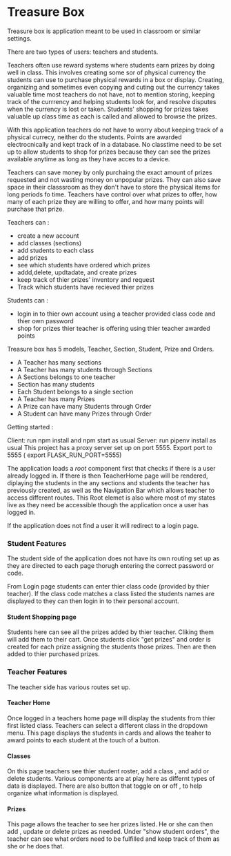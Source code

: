 # Treasure Box 

Treasure box is application meant to be used in classroom or similar settings.

There are two types of users: teachers and students. 

Teachers often use reward systems where students earn prizes by doing well in class. This involves creating some sor of  physical currency the students can use to purchase physical rewards in a box or display. Creating, organizing and sometimes even copying and cuting out the currency takes valuable time most teachers do not have, not to mention storing, keeping track of the currrency and helping students look for, and resolve disputes when the currency  is lost or taken.  Students' shopping for prizes takes valuable up  class time as each is called and allowed to browse the prizes. 

With this application teachers do not have to worry about keeping track of a physical currecy, neither do the students. Points are awarded electrocnically and kept track of in a database. No classtime need to be set up to allow students to shop for prizes because they can see the prizes available anytime as long as they have acces to a device. 

Teachers can save money by only purchaing the exact amount of prizes requested and not wasting money on unpopular prizes. They can also save space in their classsroom as they don't have to store the physical items for long periods fo time. Teachers have control over what prizes to offer, how many of each prize they are willing to offer, and how many points will purchase that prize. 

Teachers can : 
 
 - create a new account
 - add classes (sections) 
 - add students to each class 
 - add prizes
 - see which students have ordered which prizes 
 - addd,delete, updtadate, and create prizes
 - keep track of thier prizes' inventory and request 
 - Track which students have recieved thier prizes 

 Students can : 

 - login in to thier own account using a teacher provided class code and thier own password
 - shop for prizes thier teacher is offering using thier teacher awarded points 


Treasure box has 5 models, Teacher, Section, Student, Prize and Orders. 

- A Teacher has many sections 
- A Teacher has many students through Sections
- A Sections belongs to  one teacher 
- Section has many students 
- Each Student belongs to  a single section
- A Teacher has many Prizes 
- A Prize can have many Students through Order
- A  Student can have many Prizes  through Order 


Getting started : 

Client: run npm install and npm start as usual 
Server: run pipenv install as usual 
     This project has a proxy server set up on port 5555.  Export port to 5555 ( export FLASK_RUN_PORT=5555)



The application loads a *root* component first that checks if there is a  user already logged in. If there is then TeacherHome page will be rendered, diplaying the students in the any sections and students the teacher has previously created, as well as the Navigation Bar which allows teacher to access different routes. This Root elemet is also where most of my states live as they need be accessible though the application once a user has logged in. 

If the application does not find a user  it will redirect to a login page.  

### Student Features 

The student side of the application does not have its own routing set up as they are directed to each page thorugh entering the correct password  or code. 

From Login page students can enter thier class code (provided by thier teacher). If the class code matches a class listed the students names are displayed to they can then login in to their personal account. 

#### Student Shopping page 
 
Students here can see all the prizes added by thier teacher.  Cliking them will add them to their cart. Once students click "get prizes"  and order is created for each prize assigning the students those prizes. Then are then added to thier purchased prizes.  


### Teacher Features 

The teacher side has various routes set up. 

#### Teacher Home 

Once logged in a teachers home page will display the students from thier first listed class. Teachers can select a different class in the dropdown menu. 
This page displays the students in cards and allows the teaher to award points to each student at the touch of a button. 

####  Classes 

On this page teachers see thier student roster, add a class , and add or delete students.  Various components are at play here as differnt types of data is displayed. There are also button that toggle on or off , to help organize what information is displayed. 

#### Prizes 

This page allows the teacher to see her prizes listed. He or she can then add , update or delete prizes as needed. Under "show student orders", the teacher can see what orders need to be fulfilled and keep track of them as she or he does that.  

